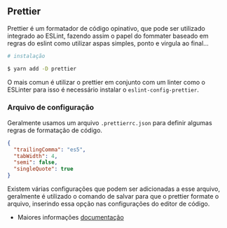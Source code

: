 ## Prettier

Prettier é um formatador de código opinativo, que pode ser utilizado integrado ao ESLint, fazendo assim o papel do fommater baseado em regras do eslint como utilizar aspas simples, ponto e virgula ao final...

```bash
# instalação

$ yarn add -D prettier

```

O mais comun é utilizar o prettier em conjunto com um linter como o ESLinter para isso é necessário instalar o `eslint-config-prettier`.

### Arquivo de configuração

Geralmente usamos um arquivo `.prettierrc.json` para definir algumas regras de formatação de código.

```JSON
{
  "trailingComma": "es5",
  "tabWidth": 4,
  "semi": false,
  "singleQuote": true
}
```

Existem várias configurações que podem ser adicionadas a esse arquivo, geralmente é utilizado o comando de salvar para que o prettier formate o arquivo, inserindo essa opção nas configurações do editor de código.

- Maiores informações [documentação](https://prettier.io/docs/en/index.html)